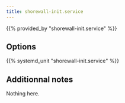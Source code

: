 ```yaml
---
title: shorewall-init.service
---
```


{{% provided_by "shorewall-init.service" %}}

## Options

{{% systemd_unit "shorewall-init.service" %}}

## Additionnal notes

Nothing here.